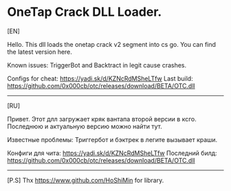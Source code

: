 # OneTap Crack DLL Loader.

[EN]

Hello. This dll loads the onetap crack v2 segment into cs go. You can find the latest version here.

Known issues:
TriggerBot and Backtract in legit cause crashes.

Configs for cheat: https://yadi.sk/d/KZNcRdMSheLTfw
Last build: https://github.com/0x000cb/otc/releases/download/BETA/OTC.dll

-----------------------------------------------------

[RU]

Привет. Этот длл загружает кряк вантапа второй версии в ксго. Последнюю и актуальную версию можно найти тут.

Известные проблемы:
Триггербот и бэктрек в легите вызывает краши.

Конфиги для чита: https://yadi.sk/d/KZNcRdMSheLTfw
Последний билд: https://github.com/0x000cb/otc/releases/download/BETA/OTC.dll

-----------------------------------------------------

[P.S]
Thx https://www.github.com/HoShiMin for library.

